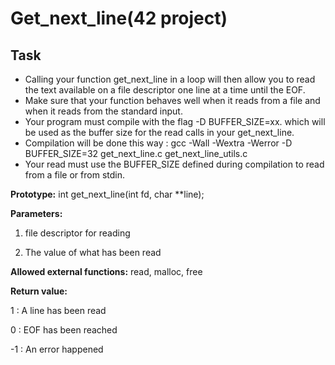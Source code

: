 # Get_next_line(42 project)


## Task


* Calling your function get_next_line in a loop will then allow you to read the text
available on a file descriptor one line at a time until the EOF.
* Make sure that your function behaves well when it reads from a file and when it
reads from the standard input.
* Your program must compile with the flag -D BUFFER_SIZE=xx. which will be used
as the buffer size for the read calls in your get_next_line. 
* Compilation will be done this way : gcc -Wall -Wextra -Werror -D BUFFER_SIZE=32
get_next_line.c get_next_line_utils.c
* Your read must use the BUFFER_SIZE defined during compilation to read from
a file or from stdin.

**Prototype:**
int get_next_line(int fd, char **line);

**Parameters:**

1. file descriptor for reading

2. The value of what has been read

**Allowed external functions:**
read, malloc, free

**Return value:**

1 : A line has been read

0 : EOF has been reached

-1 : An error happened
